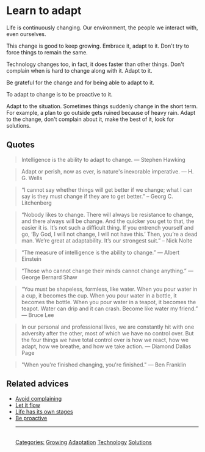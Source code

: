 # Learn to adapt

Life is continuously changing. Our environment, the people we interact with, even ourselves.

This change is good to keep growing. Embrace it, adapt to it. Don't try to force things to remain the same.

Technology changes too, in fact, it does faster than other things. Don't complain when is hard to change along with it. Adapt to it.

Be grateful for the change and for being able to adapt to it.

To adapt to change is to be proactive to it.

Adapt to the situation. Sometimes things suddenly change in the short term. For example, a plan to go outside gets ruined because of heavy rain. Adapt to the change, don't complain about it, make the best of it, look for solutions.

## Quotes

> Intelligence is the ability to adapt to change. ― Stephen Hawking

> Adapt or perish, now as ever, is nature's inexorable imperative. ― H. G. Wells

> “I cannot say whether things will get better if we change; what I can say is they must change if they are to get better.” – Georg C. Litchenberg

> “Nobody likes to change. There will always be resistance to change, and there always will be change. And the quicker you get to that, the easier it is. It’s not such a difficult thing. If you entrench yourself and go, ‘By God, I will not change, I will not have this.’ Then, you’re a dead man. We’re great at adaptability. It’s our strongest  suit.” – Nick Nolte

> “The measure of intelligence is the ability to change.” ― Albert Einstein

> “Those who cannot change their minds cannot change anything.” ― George Bernard Shaw

> “You must be shapeless, formless, like water. When you pour water in a cup, it becomes the cup. When you pour water in a bottle, it becomes the bottle. When you pour water in a teapot, it becomes the teapot. Water can drip and it can crash. Become like water my friend.” ― Bruce Lee

> In our personal and professional lives, we are constantly hit with one adversity after the other, most of which we have no control over. But the four things we have total control over is how we react, how we adapt, how we breathe, and how we take action. ― Diamond Dallas Page

> "When you're finished changing, you're finished." ― Ben Franklin

## Related advices

- [Avoid complaining](../Avoid%20complaining/index.md)
- [Let it flow](../Let%20it%20flow/index.md)
- [Life has its own stages](../Life%20has%20its%20own%20stages/index.md)
- [Be proactive](../Be%20proactive/index.md)<hr/><br/>[Categories:](../Categories/index.md) [Growing](../Categories/Growing.md) [Adaptation](../Categories/Adaptation.md) [Technology](../Categories/Technology.md) [Solutions](../Categories/Solutions.md)